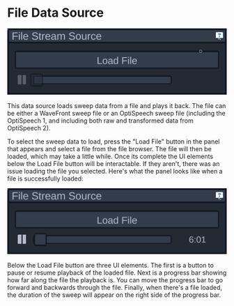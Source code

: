 # File Data Source

![File Data Source](../resources/filedatasource.png)

This data source loads sweep data from a file and plays it back. The file can be either a WaveFront sweep file or an OptiSpeech sweep file (including the OptiSpeech 1, and including both raw and transformed data from OptiSpeech 2).

To select the sweep data to load, press the "Load File" button in the panel that appears and select a file from the file browser. The file will then be loaded, which may take a little while. Once its complete the UI elements below the Load File button will be interactable. If they aren't, there was an issue loading the file you selected. Here's what the panel looks like when a file is successfully loaded:

![Loaded File](../resources/loadedfile.png)

Below the Load File button are three UI elements. The first is a button to pause or resume playback of the loaded file. Next is a progress bar showing how far along the file the playback is. You can move the progress bar to go forward and backwards through the file. Finally, when there's a file loaded, the duration of the sweep will appear on the right side of the progress bar.
